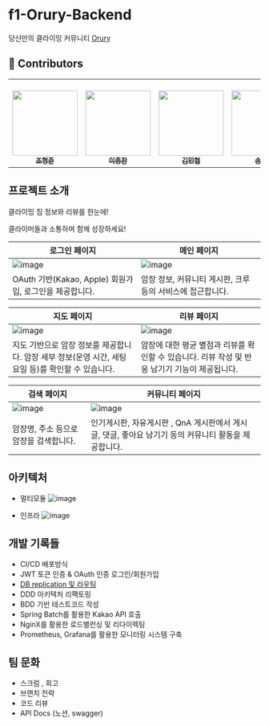 # f1-Orury-Backend
당신만의 클라이밍 커뮤니티 [Orury](https://orury.com/)

## 👥 Contributors

<table>
  <tbody>
    <tr>
    <td align="center">
        <a href="https://github.com/kkkapuq">
          <br>
          <img src="https://avatars.githubusercontent.com/u/44130863?v=4" width="130px;" alt=""/>
          <br /> <sub><b>조형준</b><br></sub>
        </a>
    </td>
    <td align="center">
        <a href="https://github.com/oxix97">
          <br>
          <img src="https://avatars.githubusercontent.com/u/72330632?v=4" width="130px;" alt=""/>
          <br /><sub><b>이종찬</b></sub>
        </a>
        <br />
    </td>
    <td align="center">
        <a href="https://github.com/GBGreenBravo">
          <br>
          <img src="https://avatars.githubusercontent.com/u/147565215?v=4" width="130px;" alt=""/>
          <br /><sub><b>김민협</b><br></sub>
        </a>
    </td>
    <td align="center">
        <a href="https://github.com/yejincode">
          <br>
          <img src="https://avatars.githubusercontent.com/u/69861207?v=4" width="130px;" alt=""/>
          <br /><sub><b>송예진</b></sub>
        </a>
        <br />
    </td>
    </tr>
  </tbody>
</table>


## 프로젝트 소개
클라이밍 짐 정보와 리뷰를 한눈에!

클라이머들과 소통하며 함께 성장하세요!

| 로그인 페이지 | 메인 페이지 |
| --- | --- |
| ![image](https://github.com/Kernel360/f1-Orury-Backend/assets/69861207/db9fab54-1d90-451d-a64a-1fcc4ddccbe7) | ![image](https://github.com/Kernel360/f1-Orury-Backend/assets/69861207/6ac61341-0b04-4a20-ad4e-a4c61dd438ea) |
| OAuth 기반(Kakao, Apple) 회원가입, 로그인을 제공합니다.  | 암장 정보, 커뮤니티 게시판, 크루 등의 서비스에 접근합니다. |

| 지도 페이지 | 리뷰 페이지 |
| --- | --- |
| ![image](https://github.com/Kernel360/f1-Orury-Backend/assets/69861207/cd12a52d-f347-45db-a575-3ceb23a01742) | ![image](https://github.com/Kernel360/f1-Orury-Backend/assets/69861207/87fea6eb-7332-4616-ae04-0629596ec733) |
| 지도 기반으로 암장 정보를 제공합니다. 암장 세부 정보(운영 시간, 세팅 요일 등)를 확인할 수 있습니다.  | 암장에 대한 평균 별점과 리뷰를 확인할 수 있습니다. 리뷰 작성 및 반응 남기기 기능이 제공됩니다.  |

| 검색 페이지  | 커뮤니티 페이지  |
| --- | --- |
| ![image](https://github.com/Kernel360/f1-Orury-Backend/assets/69861207/9d7ce3dd-645f-4034-bec7-0f66c8b84c58) | ![image](https://github.com/Kernel360/f1-Orury-Backend/assets/69861207/da15d6c3-ee45-459b-94d5-6e957c787b31) |
| 암장명, 주소 등으로 암장을 검색합니다.  | 인기게시판, 자유게시판 , QnA 게시판에서 게시글, 댓글, 좋아요 남기기 등의 커뮤니티 활동을 제공합니다. |


## 아키텍처
- 멀티모듈 
![image](https://github.com/Kernel360/f1-Orury-Backend/assets/69861207/12d3bd85-0784-4448-abf1-01a03b2aabb4)

- 인프라
![image](https://github.com/Kernel360/f1-Orury-Backend/assets/69861207/000dc3c8-3f29-46a4-ab81-0dd01a9a7004)


## 개발 기록들
- CI/CD 배포방식
- JWT 토큰 인증 & OAuth 인증 로그인/회원가입
- [DB replication 및 라우팅](https://yejin-code.tistory.com/17)
- DDD 아키텍처 리팩토링
- BDD 기반 테스트코드 작성
- Spring Batch를 활용한 Kakao API 호출
- NginX를 활용한 로드밸런싱 및 리다이렉팅
- Prometheus, Grafana를 활용한 모니터링 시스템 구축

## 팀 문화
- 스크럼 , 회고
- 브랜치 전략
- 코드 리뷰
- API Docs (노션, swagger)



